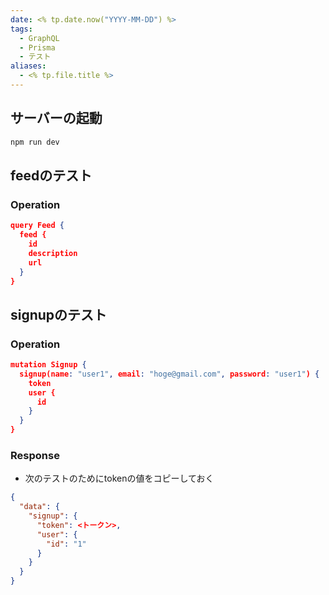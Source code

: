 ```yaml
---
date: <% tp.date.now("YYYY-MM-DD") %>
tags:
  - GraphQL
  - Prisma
  - テスト
aliases:
  - <% tp.file.title %>
---
```

## サーバーの起動

```bash
npm run dev
```

## feedのテスト

### Operation

```json
query Feed {
  feed {
    id
    description
    url
  }
}
```

## signupのテスト 

### Operation

```json
mutation Signup {
  signup(name: "user1", email: "hoge@gmail.com", password: "user1") {
    token
    user {
      id
    }
  }
}
```

### Response

- 次のテストのためにtokenの値をコピーしておく

```json
{
  "data": {
    "signup": {
      "token": <トークン>,
      "user": {
        "id": "1"
      }
    }
  }
}
```